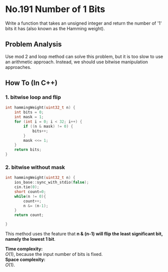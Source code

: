 No.191 Number of 1 Bits
=========
Write a function that takes an unsigned integer and return the number of '1' bits it has (also known as the Hamming weight).  

## Problem Analysis  

Use mod 2 and loop method can solve this problem, but it is too slow to use an arithmetic approach. Instead, we should use bitwise manipulation approaches.  

## How To (In C++)
### 1. bitwise loop and flip
```C++
int hammingWeight(uint32_t n) {
    int bits = 0;
    int mask = 1;
    for (int i = 0; i < 32; i++) {
        if ((n & mask) != 0) {
            bits++;
        }
        mask <<= 1;
    }
    return bits;
}
```
### 2. bitwise without mask
```C++
int hammingWeight(uint32_t n) {
    ios_base::sync_with_stdio(false);
    cin.tie(0);
    short count=0;
    while(n != 0){
        count++;
        n &= (n-1);
    }
    return count;

}
```
This method uses the feature that **n & (n-1) will flip the least significant bit, namely the lowest 1 bit**.  
  
**Time complexity:**  
$O(1)$, because the input number of bits is fixed.  
**Space complexity:**  
$O(1)$.


